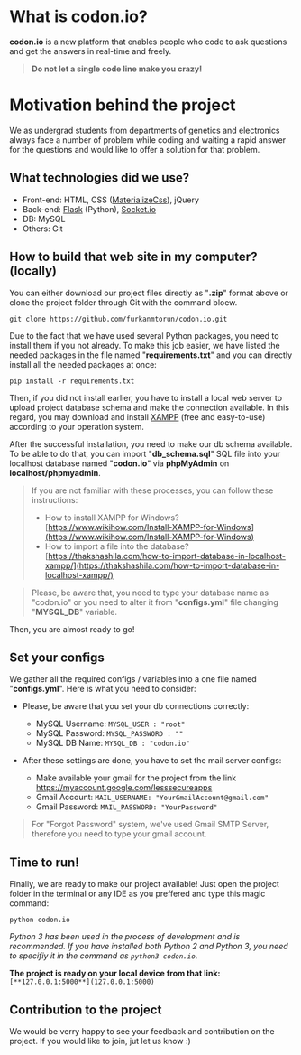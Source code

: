 # What is codon.io?

**codon.io** is a new platform that enables people who code to ask questions and get the answers in real-time and freely.

> **Do not let a single code line make you crazy!**

# Motivation behind the project

We as undergrad students from departments of genetics and electronics always face a number of problem while coding and waiting a rapid answer for the questions and would like to offer a solution for that problem. 

## What technologies did we use?

 - Front-end: HTML, CSS ([MaterializeCss](https://materializecss.com)), jQuery
 - Back-end: [Flask](https://palletsprojects.com/p/flask/) (Python), [Socket.io](https://socket.io)
 - DB: MySQL
 -  Others: Git

## How to build that web site in my computer? (locally)

You can either download our project files directly as "**.zip**" format above or clone the project folder through Git with the command bloew.

`git clone https://github.com/furkanmtorun/codon.io.git`
  
 Due to the fact that we have used several Python packages, you need to install them if you not already. To make this job easier, we have listed the needed packages in the file named "**requirements.txt**" and you can directly install all the needed packages at once:
 
`pip install -r requirements.txt`

Then, if you did not install earlier, you have to install a local web server to upload project database schema and make the connection available. In this regard, you may download and install [XAMPP](https://www.apachefriends.org/tr/index.html) (free and easy-to-use) according to your operation system.  

After the successful installation, you need to make our db schema available. To be able to do that, you can import "**db_schema.sql**" SQL file into your localhost database named "**codon.io**" via **phpMyAdmin** on **localhost/phpmyadmin**. 

> If you are not familiar with these processes, you can follow these instructions: 
> + How to install XAMPP for Windows? [https://www.wikihow.com/Install-XAMPP-for-Windows](https://www.wikihow.com/Install-XAMPP-for-Windows)
> + How to import a file into the database? [https://thakshashila.com/how-to-import-database-in-localhost-xampp/](https://thakshashila.com/how-to-import-database-in-localhost-xampp/)


> Please, be aware that, you need to type your database name as
> "codon.io" or you need to alter it from "**configs.yml**" file
> changing "**MYSQL_DB**" variable.

Then, you are almost ready to go!

## Set your configs

We gather all the required configs / variables into a one file named "**configs.yml**".
Here is what you need to consider:

 - Please, be aware that you set your db connections correctly:
	 - MySQL Username: `MYSQL_USER : "root"`
	 - MySQL Password:  `MYSQL_PASSWORD : ""`
	 - MySQL DB Name: `MYSQL_DB : "codon.io"`

- After these settings are done, you have to set the mail server configs:
	- Make available your gmail for the project from the link https://myaccount.google.com/lesssecureapps
	- Gmail Account: `MAIL_USERNAME: "YourGmailAccount@gmail.com"`
	- Gmail Password:  `MAIL_PASSWORD: "YourPassword"`

> For "Forgot Password" system, we've used Gmail SMTP Server, therefore you need to type your gmail account.

## Time to run!
Finally, we are ready to make our project available! 
Just open the project folder in the terminal or any IDE as you preffered and type this magic command:

`python codon.io`


*Python 3 has been used in the process of development and is recommended. If you have installed both Python 2 and Python 3, you need to specifiy it in the command as `python3 codon.io`*.

**The project is ready on your local device from that link:** `[**127.0.0.1:5000**](127.0.0.1:5000)`

## Contribution to the project
We would be verry happy to see your feedback and contribution on the project. 
If you would like to join, jut let us know :)  
 